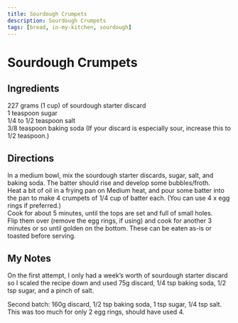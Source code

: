 ```yaml
---
title: Sourdough Crumpets
description: Sourdough Crumpets
tags: [bread, in-my-kitchen, sourdough]
---
```


# Sourdough Crumpets

## Ingredients
227 grams (1 cup) of sourdough starter discard  
1 teaspoon sugar  
1/4 to 1/2 teaspoon salt  
3/8 teaspoon baking soda (If your discard is especially sour, increase this to 1/2 teaspoon.)

## Directions
In a medium bowl, mix the sourdough starter discards, sugar, salt, and baking soda. The batter should rise and develop some bubbles/froth.  
Heat a bit of oil in a frying pan on Medium heat, and pour some batter into the pan to make 4 crumpets of 1/4 cup of batter each. (You can use 4 x egg rings if preferred.)  
Cook for about 5 minutes, until the tops are set and full of small holes.  
Flip them over (remove the egg rings, if using) and cook for another 3 minutes or so until golden on the bottom. These can be eaten as-is or toasted before serving.

## My Notes
On the first attempt, I only had a week’s worth of sourdough starter discard so I scaled the recipe down and used 75g discard, 1/4 tsp baking soda, 1/2 tsp sugar, and a pinch of salt.

Second batch: 160g discard, 1/2 tsp baking soda, 1 tsp sugar, 1/4 tsp salt. This was too much for only 2 egg rings, should have used 4.